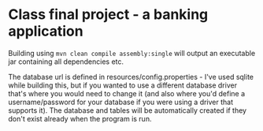 # Class final project - a banking application


Building using 
```mvn clean compile assembly:single```
will output an executable jar containing all dependencies etc.

The database url is defined in resources/config.properties - I've used sqlite while building this, but if you wanted to use a different database driver that's where you would need to change it (and also where you'd define a username/password for your database if you were using a driver that supports it).
The database and tables will be automatically created if they don't exist already when the program is run.